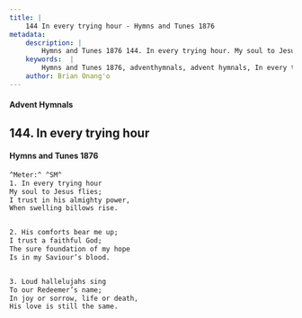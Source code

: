 ```yaml
---
title: |
    144 In every trying hour - Hymns and Tunes 1876
metadata:
    description: |
        Hymns and Tunes 1876 144. In every trying hour. My soul to Jesus flies; I trust in his almighty power, When swelling billows rise. 
    keywords:  |
        Hymns and Tunes 1876, adventhymnals, advent hymnals, In every trying hour, My soul to Jesus flies;, 
    author: Brian Onang'o
---
```


#### Advent Hymnals
## 144. In every trying hour
####  Hymns and Tunes 1876

```txt
^Meter:^ ^SM^
1. In every trying hour
My soul to Jesus flies;
I trust in his almighty power,
When swelling billows rise.


2. His comforts bear me up;
I trust a faithful God;
The sure foundation of my hope
Is in my Saviour’s blood.


3. Loud hallelujahs sing
To our Redeemer’s name;
In joy or sorrow, life or death,
His love is still the same.
```